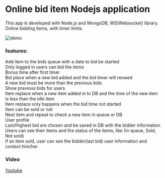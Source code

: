 # Online bid item Nodejs application

This app is developed with Node.js and MongoDB, WS(Websocket) library.
Online bidding items, with timer limits.


![demo](https://raw.githubusercontent.com/kamyarlajani/Online-Bid-Items-NodeJS/master/demo.gif)   

### features:

Add item to the bids queue with a date to bid be started  
Only logged in users can bid the items  
Bonus time after first timer  
Bid place when a new bid added and the bid timer will renwed  
A new bid must be more than the previous bids  
Show previous bids for users  
Item replace when a new item added in to DB and the time of the new item is less than the idle item  
Item replace only happens when the bid time not started  
Item can be sold or not  
Next item and repeat to check a new item in queue or DB  
User profile   
Last/Highest bid are chosen and be saved in DB with the bidder information  
Users can see their items and the status of the items, like (In queue, Sold, Not sold)  
If an item sold, user can see the bidder(last bid) user information and contact him/her  





### Video

[Youtube](https://www.youtube.com/watch?v=ASmErK8-OSc)

